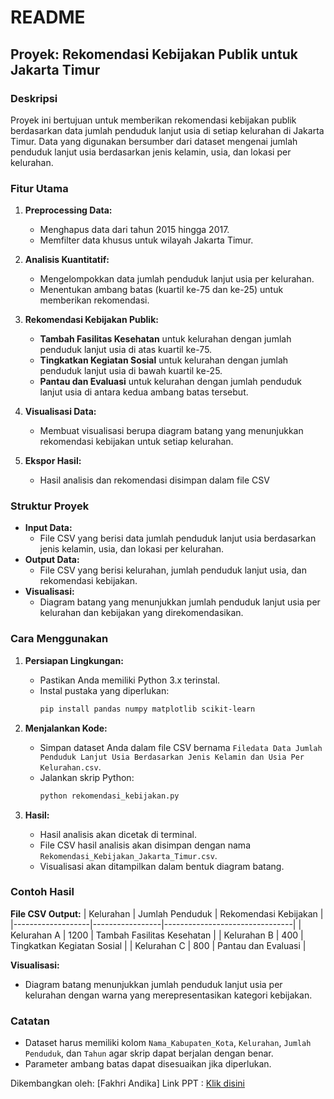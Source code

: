 # README

## Proyek: Rekomendasi Kebijakan Publik untuk Jakarta Timur

### Deskripsi

Proyek ini bertujuan untuk memberikan rekomendasi kebijakan publik berdasarkan data jumlah penduduk lanjut usia di setiap kelurahan di Jakarta Timur. Data yang digunakan bersumber dari dataset mengenai jumlah penduduk lanjut usia berdasarkan jenis kelamin, usia, dan lokasi per kelurahan.

### Fitur Utama

1. **Preprocessing Data:**

   - Menghapus data dari tahun 2015 hingga 2017.
   - Memfilter data khusus untuk wilayah Jakarta Timur.

2. **Analisis Kuantitatif:**

   - Mengelompokkan data jumlah penduduk lanjut usia per kelurahan.
   - Menentukan ambang batas (kuartil ke-75 dan ke-25) untuk memberikan rekomendasi.

3. **Rekomendasi Kebijakan Publik:**

   - **Tambah Fasilitas Kesehatan** untuk kelurahan dengan jumlah penduduk lanjut usia di atas kuartil ke-75.
   - **Tingkatkan Kegiatan Sosial** untuk kelurahan dengan jumlah penduduk lanjut usia di bawah kuartil ke-25.
   - **Pantau dan Evaluasi** untuk kelurahan dengan jumlah penduduk lanjut usia di antara kedua ambang batas tersebut.

4. **Visualisasi Data:**

   - Membuat visualisasi berupa diagram batang yang menunjukkan rekomendasi kebijakan untuk setiap kelurahan.

5. **Ekspor Hasil:**
   - Hasil analisis dan rekomendasi disimpan dalam file CSV

### Struktur Proyek

- **Input Data:**
  - File CSV yang berisi data jumlah penduduk lanjut usia berdasarkan jenis kelamin, usia, dan lokasi per kelurahan.
- **Output Data:**
  - File CSV yang berisi kelurahan, jumlah penduduk lanjut usia, dan rekomendasi kebijakan.
- **Visualisasi:**
  - Diagram batang yang menunjukkan jumlah penduduk lanjut usia per kelurahan dan kebijakan yang direkomendasikan.

### Cara Menggunakan

1. **Persiapan Lingkungan:**

   - Pastikan Anda memiliki Python 3.x terinstal.
   - Instal pustaka yang diperlukan:
     ```bash
     pip install pandas numpy matplotlib scikit-learn
     ```

2. **Menjalankan Kode:**

   - Simpan dataset Anda dalam file CSV bernama `Filedata Data Jumlah Penduduk Lanjut Usia Berdasarkan Jenis Kelamin dan Usia Per Kelurahan.csv`.
   - Jalankan skrip Python:
     ```bash
     python rekomendasi_kebijakan.py
     ```

3. **Hasil:**
   - Hasil analisis akan dicetak di terminal.
   - File CSV hasil analisis akan disimpan dengan nama `Rekomendasi_Kebijakan_Jakarta_Timur.csv`.
   - Visualisasi akan ditampilkan dalam bentuk diagram batang.

### Contoh Hasil

**File CSV Output:**
| Kelurahan | Jumlah Penduduk | Rekomendasi Kebijakan |
|-------------------|-----------------|--------------------------------|
| Kelurahan A | 1200 | Tambah Fasilitas Kesehatan |
| Kelurahan B | 400 | Tingkatkan Kegiatan Sosial |
| Kelurahan C | 800 | Pantau dan Evaluasi |

**Visualisasi:**

- Diagram batang menunjukkan jumlah penduduk lanjut usia per kelurahan dengan warna yang merepresentasikan kategori kebijakan.

### Catatan

- Dataset harus memiliki kolom `Nama_Kabupaten_Kota`, `Kelurahan`, `Jumlah Penduduk`, dan `Tahun` agar skrip dapat berjalan dengan benar.
- Parameter ambang batas dapat disesuaikan jika diperlukan.

Dikembangkan oleh: [Fakhri Andika]
Link PPT : [Klik disini](https://www.canva.com/design/DAGbnsmKQnE/jXaG_ayoPpzaOSdiMJrwZQ/edit)
